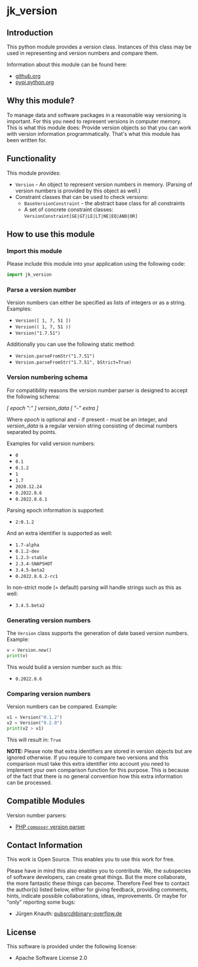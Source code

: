 jk_version
==========

Introduction
------------

This python module provides a version class. Instances of this class may be used in representing and version numbers and compare them.

Information about this module can be found here:

* [github.org](https://github.com/jkpubsrc/python-module-jk-version)
* [pypi.python.org](https://pypi.python.org/pypi/jk_version)

Why this module?
----------------

To manage data and software packages in a reasonable way versioning is important. For this you need to represent versions in computer memory.
This is what this module does: Provide version objects so that you can work with version information programmatically.
That's what this module has been written for.

Functionality
--------------------------

This module provides:

* `Version` - An object to represent version numbers in memory. (Parsing of version numbers is provided by this object as well.)
* Constraint classes that can be used to check versions:
	* `BaseVersionConstraint` - the abstract base class for all constraints
	* A set of concrete constraint classes: `VersionConstraint[GE|GT|LE|LT|NE|EQ|AND|OR]`

How to use this module
----------------------

### Import this module

Please include this module into your application using the following code:

```python
import jk_version
```

### Parse a version number

Version numbers can either be specified as lists of integers or as a string. Examples:

* `Version([ 1, 7, 51 ])`
* `Version(( 1, 7, 51 ))`
* `Version("1.7.51")`

Additionally you can use the following static method:

* `Version.parseFromStr("1.7.51")`
* `Version.parseFromStr("1.7.51", bStrict=True)`

### Version numbering schema

For compatibility reasons the version number parser is designed to accept the following schema:

*[ epoch ":" ] version_data [ "-" extra ]*

Where *epoch* is optional and - if present - must be an integer, and *version_data* is a regular version string consisting of decimal numbers separated by points.

Examples for valid version numbers:

* `0`
* `0.1`
* `0.1.2`
* `1`
* `1.7`
* `2020.12.24`
* `0.2022.8.6`
* `0.2022.8.6.1`

Parsing epoch information is supported:

* `2:0.1.2`

And an extra identifier is supported as well:

* `1.7-alpha`
* `0.1.2-dev`
* `1.2.3-stable`
* `2.3.4-SNAPSHOT`
* `3.4.5-beta2`
* `0.2022.8.6.2-rc1`

In non-strict mode (= default) parsing will handle strings such as this as well:

* `3.4.5.beta2`

### Generating version numbers

The `Version` class supports the generation of date based version numbers. Example:

```python
v = Version.now()
print(v)
```

This would build a version number such as this:

* `0.2022.8.6`

### Comparing version numbers

Version numbers can be compared. Example:

```python
v1 = Version("0.1.2")
v2 = Version("0.2.0")
print(v2 > v1)
```

This will result in: `True`

**NOTE:** Please note that extra identifiers are stored in version objects but are ignored otherwise. If you require to compare two versions and this comparison must take this extra identifier into account you need to implement your own comparison function for this purpose. This is because of the fact that there is no general convention how this extra information can be processed.

Compatible Modules
-------------------

Version number parsers:
* [PHP `composer` version parser](https://github.com/jkpubsrc/python-module-jk-php-version-parser)

Contact Information
-------------------

This work is Open Source. This enables you to use this work for free.

Please have in mind this also enables you to contribute. We, the subspecies of software developers, can create great things. But the more collaborate, the more fantastic these things can become. Therefore Feel free to contact the author(s) listed below, either for giving feedback, providing comments, hints, indicate possible collaborations, ideas, improvements. Or maybe for "only" reporting some bugs:

* Jürgen Knauth: pubsrc@binary-overflow.de

License
-------

This software is provided under the following license:

* Apache Software License 2.0




